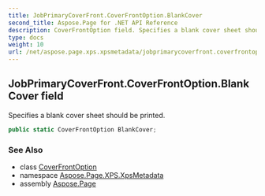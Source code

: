 ```yaml
---
title: JobPrimaryCoverFront.CoverFrontOption.BlankCover
second_title: Aspose.Page for .NET API Reference
description: CoverFrontOption field. Specifies a blank cover sheet should be printed
type: docs
weight: 10
url: /net/aspose.page.xps.xpsmetadata/jobprimarycoverfront.coverfrontoption/blankcover/
---
```

## JobPrimaryCoverFront.CoverFrontOption.BlankCover field

Specifies a blank cover sheet should be printed.

```csharp
public static CoverFrontOption BlankCover;
```

### See Also

* class [CoverFrontOption](../)
* namespace [Aspose.Page.XPS.XpsMetadata](../../jobprimarycoverfront.coverfrontoption/)
* assembly [Aspose.Page](../../../)


